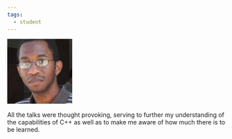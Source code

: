 ```yaml
---
tags:
  - student
---
```


![Micahel LeSane](/images/michael_lesane.jpg)
  
All the talks were thought provoking, serving to further my understanding of the capabilities of C++ as well as to make me aware of how much there is to be learned.
